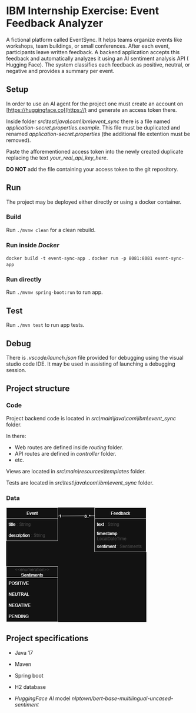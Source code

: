 # IBM Internship Exercise: Event Feedback Analyzer

A fictional platform called EventSync. It helps teams organize events
like workshops, team buildings, or small conferences. After each event, participants
leave written feedback.
A backend application accepts this
feedback and automatically analyzes it using an AI sentiment analysis API (
Hugging Face). The system classifies each feedback as
positive, neutral, or negative and provides a summary per event.

## Setup

In order to use an AI agent for the project one must create an account on [https://huggingface.co](https://) and generate an access token there.

Inside folder *src\test\java\com\ibm\event_sync* there is a file named *application-secret.properties.example*. This file must be duplicated and renamed *application-secret.properties* (the additional file extention must be removed).

Paste the afforementioned access token into the newly created duplicate replacing the text *your_real_api_key_here*.

**DO NOT** add the file containing your access token to the git repository.

## Run

The project may be deployed either directly or using a docker container.

### Build

Run `./mvnw clean` for a clean rebuild.

### Run inside *Docker*

`docker build -t event-sync-app .`
`docker run -p 8081:8081 event-sync-app`

### Run directly

Run `./mvnw spring-boot:run` to run app.

## Test

Run `./mvn test` to run app tests.

## Debug

There is *.vscode/launch.json* file provided for debugging using the visual studio code IDE. It may be used in assisting of launching a debugging session.

## Project structure

### Code

Project backend code is located in *src\main\java\com\ibm\event_sync* folder.

In there:
* Web routes are defined inside *routing* folder.
* API routes are defined in *controller* folder.
* etc.

Views are located in *src\main\resources\templates* folder.

Tests are located in *src\test\java\com\ibm\event_sync* folder.

### Data

![Architecture Diagram](docs/IBM_internship_task.drawio.png)

## Project specifications

* Java 17
* Maven
* Spring boot
* H2 database

* *HuggingFace* *AI* model *nlptown/bert-base-multilingual-uncased-sentiment*